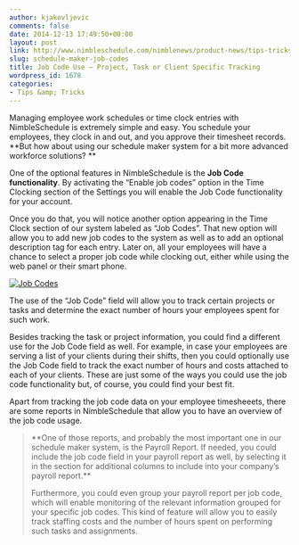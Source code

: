 ```yaml
---
author: kjakovljevic
comments: false
date: 2014-12-13 17:49:50+00:00
layout: post
link: http://www.nimbleschedule.com/nimblenews/product-news/tips-tricks/schedule-maker-job-codes/
slug: schedule-maker-job-codes
title: Job Code Use – Project, Task or Client Specific Tracking
wordpress_id: 1678
categories:
- Tips &amp; Tricks
---
```


Managing employee work schedules or time clock entries with NimbleSchedule is extremely simple and easy. You schedule your employees, they clock in and out, and you approve their timesheet records. **But how about using our schedule maker system for a bit more advanced workforce solutions? **

One of the optional features in NimbleSchedule is the **Job Code functionality**. By activating the “Enable job codes” option in the Time Clocking section of the Settings you will enable the Job Code functionality for your account.

Once you do that, you will notice another option appearing in the Time Clock section of our system labeled as “Job Codes”. That new option will allow you to add new job codes to the system as well as to add an optional description tag for each entry. Later on, all your employees will have a chance to select a proper job code while clocking out, either while using the web panel or their smart phone.

[![Job Codes](http://www.nimbleschedule.com/wp-content/uploads/2015/06/Job-Codes-thumb.jpg)](http://www.nimbleschedule.com/wp-content/uploads/2015/06/Job-Codes.jpg)  

  

The use of the “Job Code” field will allow you to track certain projects or tasks and determine the exact number of hours your employees spent for such work.

Besides tracking the task or project information, you could find a different use for the Job Code field as well. For example, in case your employees are serving a list of your clients during their shifts, then you could optionally use the Job Code field to track the exact number of hours and costs attached to each of your clients. These are just some of the ways you could use the job code functionality but, of course, you could find your best fit.

Apart from tracking the job code data on your employee timesheeets, there are some reports in NimbleSchedule that allow you to have an overview of the job code usage.


<blockquote>**One of those reports, and probably the most important one in our schedule maker system, is the Payroll Report. If needed, you could include the job code field in your payroll report as well, by selecting it in the section for additional columns to include into your company’s payroll report.**

Furthermore, you could even group your payroll report per job code, which will enable monitoring of the relevant information grouped for your specific job codes. This kind of feature will allow you to easily track staffing costs and the number of hours spent on performing such tasks and assignments.</blockquote>
